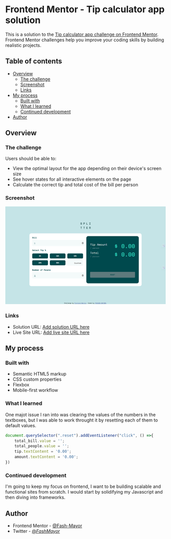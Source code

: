 # Frontend Mentor - Tip calculator app solution

This is a solution to the [Tip calculator app challenge on Frontend Mentor](https://www.frontendmentor.io/challenges/tip-calculator-app-ugJNGbJUX). Frontend Mentor challenges help you improve your coding skills by building realistic projects.

## Table of contents

- [Overview](#overview)
  - [The challenge](#the-challenge)
  - [Screenshot](#screenshot)
  - [Links](#links)
- [My process](#my-process)
  - [Built with](#built-with)
  - [What I learned](#what-i-learned)
  - [Continued development](#continued-development)
- [Author](#author)

## Overview

### The challenge

Users should be able to:

- View the optimal layout for the app depending on their device's screen size
- See hover states for all interactive elements on the page
- Calculate the correct tip and total cost of the bill per person

### Screenshot

![](images/screencapture-127-0-0-1-5500-index-html-2025-04-30-00_18_59.png)

### Links

- Solution URL: [Add solution URL here](https://your-solution-url.com)
- Live Site URL: [Add live site URL here](https://your-live-site-url.com)

## My process

### Built with

- Semantic HTML5 markup
- CSS custom properties
- Flexbox
- Mobile-first workflow

### What I learned

One majot issue I ran into was clearing the values of the numbers in the textboxes, but I was able to work throught it by resetting each of them to default values.
```js
document.querySelector(".reset").addEventListener("click", () =>{
    total_bill.value = '';
    total_people.value = '';
    tip.textContent = '0.00';
    amount.textContent = '0.00';
})
```

### Continued development

I'm going to keep my focus on frontend, I want to be building scalable and functional sites from scratch. I would start by solidifying my Javascript and then diving into frameworks.

## Author

- Frontend Mentor - [@Fash-Mayor](www.frontendmentor.io/profile/Fash-Mayor)
- Twitter - [@_FashMayor_](https://www.twitter.com/_FashMayor)
